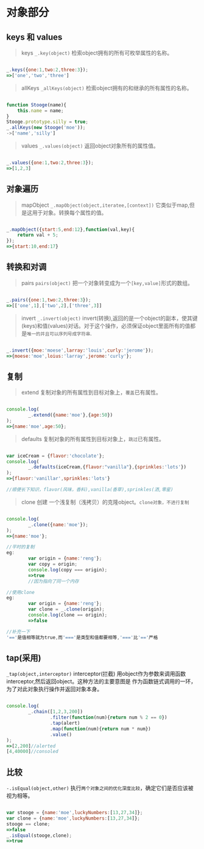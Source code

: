 # 对象部分

## keys 和 values

> keys
`_.key(object)`
检索object拥有的所有可枚举属性的名称。
```javascript

_.keys({one:1,two:2,three:3});
=>['one','two','three']

```

> allKeys
`_allKeys(object)`
检索object拥有的和继承的所有属性的名称。
```javascript

function Stooge(name){
	this.name = name;
}
Stooge.prototype.silly = true;
_.allKeys(new Stooge('moe'));
->['name','silly']

```

> values
`_.values(object)`
返回object对象所有的属性值。
```javascript

_.values({one:1,two:2,three:3});
=>[1,2,3]

```

## 对象遍历

> mapObject
`_.mapObject(object,iteratee,[context])`
它类似于map,但是这用于对象。转换每个属性的值。
```javascript

_.mapObject({start:5,end:12},function(val,key){
	return val + 5;
});
=>{start:10,end:17}

```

## 转换和对调

> pairs
`pairs(object)`
把一个对象转变成为一个`[key,value]`形式的数组。
```javascript

_.pairs({one:1,two:2,three:3});
=>[['one',1],['two',2],['three',3]]

```

> invert
`_.invert(object)`
invert(转换),返回的是一个object的副本，使其键(keys)和值(values)对话。对于这个操作，必须保证object里面所有的值都是`唯一的并且可以序列号成字符串`.
```javascript

_.invert({moe:'moese',larray:'louis',curly:'jerome'});
=>{moese:'moe',loius:'larray',jerome:'curly'};

```

## 复制

> extend
复制对象的所有属性到目标对象上，`覆盖`已有属性。
```javascript

console.log(
		_.extend({name:'moe'},{age:50})
);
=>{name:'moe',age:50};

```

>defaults
复制对象的所有属性到目标对象上，`跳过`已有属性。
```javascript

var iceCream = {flavor:'chocolate'};
console.log(
		_.defaults(iceCream,{flavor:"vanilla"},{sprinkles:'lots'})
);
=>{flavor:'vanillar',sprinkles:'lots'}

//顺便长下知识，flavor(风味，香料),vanilla(香草),sprinkles(洒,零星)

```

> clone
创建 一个浅复制（浅拷贝）的克隆object。`clone对象，不进行复制`
```javascript

console.log(
		_.clone({name:'moe'});
);
=>{name:'moe'};

//平时的复制
eg:
		var origin = {name:'reng'};
		var copy = origin;
		console.log(copy === origin);
		=>true
		//因为指向了同一个内存

//使用clone
eg:
		var origin = {name:'reng'};
		var clone = _.clone(origin);
		console.log(clone == origin);
		=>false

//补充一下
'=='是值相等就为true,而'==='是类型和值都要相等,'==='比'=='严格

```

## tap(采用)
`_tap(object,interceptor)`
interceptor(拦截)
用object作为参数来调用函数interceptor,然后返回object。这种方法的主要意图是
作为函数链式调用的一环，为了对此对象执行操作并返回对象本身。
```javascript

console.log(
		_.chain([1,2,3,200])
				.filter(function(num){return num % 2 == 0})
				.tap(alert)
				.map(function(num){return num * num})
				.value()
);
=>[2,200]//alerted
[4,40000]//consoled

```

## 比较
`-.isEqual(object,other)`
执行`两个对象之间的优化深度比较`，确定它们是否应该被视为相等。
```javascript

var stooge = {name:'moe',luckyNumbers:[13,27,34]};
var clone = {name:'moe',luckyNumbers:[13,27,34]};
stooge == clone;
=>false
_.isEqual(stooge,clone);
=>true

```


















